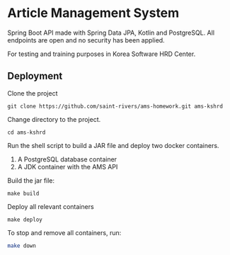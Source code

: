 # Article Management System

Spring Boot API made with Spring Data JPA, Kotlin and PostgreSQL. All endpoints are open and no security has been applied.

For testing and training purposes in Korea Software HRD Center.

## Deployment

Clone the project

```shell
git clone https://github.com/saint-rivers/ams-homework.git ams-kshrd
```

Change directory to the project.

```shell
cd ams-kshrd
```

Run the shell script to build a JAR file and deploy two docker containers.

1. A PostgreSQL database container
2. A JDK container with the AMS API

Build the jar file:

```shell
make build
```

Deploy all relevant containers

```shell
make deploy
```

To stop and remove all containers, run:

```bash
make down
```
